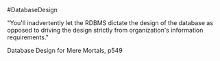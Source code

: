 #DatabaseDesign 

"You'll inadvertently let the RDBMS dictate the design of the database as opposed to driving the design strictly from organization's information requirements."

Database Design for Mere Mortals, p549